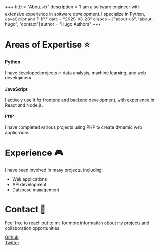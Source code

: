 +++
title = "About ✍️"
description = "I am a software engineer with extensive experience in software development. I specialize in Python, JavaScript and PHP."
date = "2025-03-23"
aliases = ["about-us", "about-hugo", "contact"]
author = "Hugo Authors"
+++

# Areas of Expertise ⭐
#### Python
I have developed projects in data analysis, machine learning, and web development.

#### JavaScript
I actively use it for frontend and backend development, with experience in React and Node.js.

#### PHP
I have completed various projects using PHP to create dynamic web applications.

# Experience 🎮
I have been involved in many projects, including:

- Web applications
- API development
- Database management

# Contact 🎉
Feel free to reach out to me for more information about my projects and collaboration opportunities.

<a target='_blank' href='https://github.com/uiframer'>Github</a>
<br/>
<a target='_blank' href='https://twitter.com/amertoglu16'>Twitter</a>
